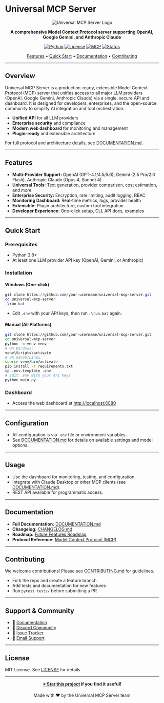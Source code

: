 # Universal MCP Server

<div align="center">

![Universal MCP Server Logo](https://img.shields.io/badge/Universal-MCP%20Server-blue?style=for-the-badge&logo=network-wired)

**A comprehensive Model Context Protocol server supporting OpenAI, Google Gemini, and Anthropic Claude**

[![Python](https://img.shields.io/badge/Python-3.8+-blue.svg)](https://python.org)
[![License](https://img.shields.io/badge/License-MIT-green.svg)](../LICENSE)
[![MCP](https://img.shields.io/badge/MCP-Protocol%201.0-purple.svg)](https://modelcontextprotocol.io)
[![Status](https://img.shields.io/badge/Status-Ready%20for%20Production-green.svg)]()

[Features](#features) • [Quick Start](#quick-start) • [Documentation](#documentation) • [Contributing](#contributing)

</div>

---

## Overview

Universal MCP Server is a production-ready, extensible Model Context Protocol (MCP) server that unifies access to all major LLM providers (OpenAI, Google Gemini, Anthropic Claude) via a single, secure API and dashboard. It is designed for developers, enterprises, and the open-source community to simplify AI integration and tool orchestration.

- **Unified API** for all LLM providers
- **Enterprise security** and compliance
- **Modern web dashboard** for monitoring and management
- **Plugin-ready** and extensible architecture

For full protocol and architecture details, see [DOCUMENTATION.md](DOCUMENTATION.md).

---

## Features

- **Multi-Provider Support:** OpenAI (GPT-4.1/4.5/5.0), Gemini (2.5 Pro/2.0 Flash), Anthropic Claude (Opus 4, Sonnet 4)
- **Universal Tools:** Text generation, provider comparison, cost estimation, and more
- **Enterprise Security:** Encryption, rate limiting, audit logging, RBAC
- **Monitoring Dashboard:** Real-time metrics, logs, provider health
- **Extensible:** Plugin architecture, custom tool integration
- **Developer Experience:** One-click setup, CLI, API docs, examples

---

## Quick Start

### Prerequisites

- Python 3.8+
- At least one LLM provider API key (OpenAI, Gemini, or Anthropic)

### Installation

#### Windows (One-click)

```powershell
git clone https://github.com/your-username/universal-mcp-server.git
cd universal-mcp-server
.\run.bat
```
- Edit `.env` with your API keys, then run `.\run.bat` again.

#### Manual (All Platforms)

```bash
git clone https://github.com/your-username/universal-mcp-server.git
cd universal-mcp-server
python -m venv venv
# On Windows:
venv\Scripts\activate
# On macOS/Linux:
source venv/bin/activate
pip install -r requirements.txt
cp .env.template .env
# Edit .env with your API keys
python main.py
```

### Dashboard

- Access the web dashboard at [http://localhost:8080](http://localhost:8080)

---

## Configuration

- All configuration is via `.env` file or environment variables.
- See [DOCUMENTATION.md](DOCUMENTATION.md#configuration) for details on available settings and model options.

---

## Usage

- Use the dashboard for monitoring, testing, and configuration.
- Integrate with Claude Desktop or other MCP clients (see [DOCUMENTATION.md](DOCUMENTATION.md#integration-strategy)).
- REST API available for programmatic access.

---

## Documentation

- **Full Documentation:** [DOCUMENTATION.md](DOCUMENTATION.md)
- **Changelog:** [CHANGELOG.md](CHANGELOG.md)
- **Roadmap:** [Future Features Roadmap](DOCUMENTATION.md#future-features-roadmap)
- **Protocol Reference:** [Model Context Protocol (MCP)](DOCUMENTATION.md#model-context-protocol-mcp)

---

## Contributing

We welcome contributions! Please see [CONTRIBUTING.md](CONTRIBUTING.md) for guidelines.

- Fork the repo and create a feature branch
- Add tests and documentation for new features
- Run `pytest tests/` before submitting a PR

---

## Support & Community

- 📖 [Documentation](https://docs.universal-mcp-server.com)
- 💬 [Discord Community](https://discord.gg/universal-mcp)
- 🐛 [Issue Tracker](https://github.com/your-username/universal-mcp-server/issues)
- 📧 [Email Support](mailto:support@universal-mcp-server.com)

---

## License

MIT License. See [LICENSE](../LICENSE) for details.

---

<div align="center">

**[⭐ Star this project](https://github.com/your-username/universal-mcp-server) if you find it useful!**

Made with ❤️ by the Universal MCP Server team

</div>

